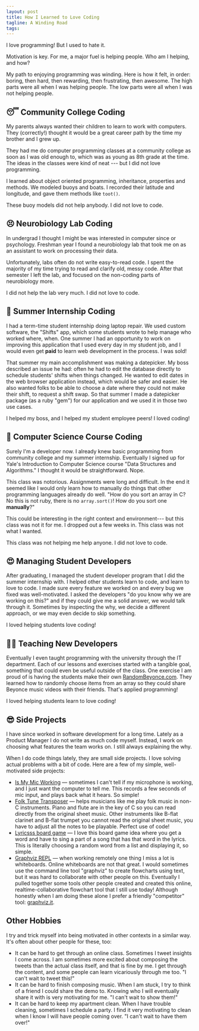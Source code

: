 ```yaml
---
layout: post
title: How I Learned to Love Coding
tagline: A Winding Road
tags:
---
```


I love programming! But I used to hate it.

Motivation is key. For me, a major fuel is helping people. Who am I helping, and how?

My path to enjoying programming was winding. Here is how it felt, in order: boring, then hard, then rewarding, then frustrating, then awesome. The high parts were all when I was helping people. The low parts were all when I was not helping people.

## 😴 Community College Coding
My parents always wanted their children to learn to work with computers. They (correctly!) thought it would be a great career path by the time my brother and I grew up.

They had me do computer programming classes at a community college as soon as I was old enough to, which was as young as 8th grade at the time. The ideas in the classes were kind of neat --- but I did not love programming.

I learned about object oriented programming, inheritance, properties and methods. We modeled buoys and boats. I recorded their latitude and longitude, and gave them methods like `toot()`.

These buoy models did not help anybody. I did not love to code.

## 😣 Neurobiology Lab Coding
In undergrad I thought I might be was interested in computer since or psychology. Freshman year I found a neurobiology lab that took me on as an assistant to work on processing their data.

Unfortunately, labs often do not write easy-to-read code. I spent the majority of my time trying to read and clarify old, messy code. After that semester I left the lab, and focused on the non-coding parts of neurobiology more.

I did not help the lab very much. I did not love to code.

## 🤩 Summer Internship Coding
I had a term-time student internship doing laptop repair. We used custom software, the "Shifts" app, which some students wrote to help manage who worked where, when. One summer I had an opportunity to work on improving this application that I used every day in my student job, and I would even get **paid** to learn web development in the process. I was sold!

That summer my main accomplishment was making a datepicker. My boss described an issue he had: often he had to edit the database directly to schedule students' shifts when things changed. He wanted to edit dates in the web browser application instead, which would be safer and easier. He also wanted folks to be able to choose a date where they could not make their shift, to request a shift swap. So that summer I made a datepicker package (as a ruby "gem") for our application and we used it in those two use cases.

I helped my boss, and I helped my student employee peers! I loved coding!

## 😤 Computer Science Course Coding
Surely I'm a developer now. I already knew basic programming from community college and my summer internship. Eventually I signed up for Yale's Introduction to Computer Science course "Data Structures and Algorithms." I thought it would be straightforward. Nope.

This class was notorious. Assignments were long and difficult. In the end it seemed like I would only learn how to manually do things that other programming languages already do well. "How do you sort an array in C? No this is not ruby, there is no `array.sort()`! How do you sort one **manually**?"

This could be interesting in the right context and environment--- but this class was not it for me. I dropped out a few weeks in. This class was not what I wanted.

This class was not helping me help anyone. I did not love to code.

## 😍 Managing Student Developers
After graduating, I managed the student developer program that I did the summer internship with. I helped other students learn to code, and learn to love to code. I made sure every feature we worked on and every bug we fixed was well-motivated. I asked the developers "do you know why we are working on this?" and if they could give me a solid answer, we would talk through it. Sometimes by inspecting the why, we decide a different approach, or we may even decide to skip something.

I loved helping students love coding!

## 👨‍🏫 Teaching New Developers
Eventually I even taught programming with the university through the IT department. Each of our lessons and exercises started with a tangible goal, something that could even be useful outside of the class. One exercise I am proud of is having the students make their own [RandomBeyonce.com](http://randombeyonce.com/). They learned how to randomly choose items from an array so they could share Beyonce music videos with their friends. That's applied programming!

I loved helping students learn to love coding!

## 😎 Side Projects
I have since worked in software development for a long time. Lately as a Product Manager I do not write as much code myself. Instead, I work on choosing what features the team works on. I still always explaining the why.

When I do code things lately, they are small side projects. I love solving actual problems with a bit of code. Here are a few of my simple, well-motivated side projects:

* [Is My Mic Working](httsp://ismymicworking.com) — sometimes I can't tell if my microphone is working, and I just want the computer to tell me. This records a few seconds of mic input, and plays back what it hears. So simple!
* [Folk Tune Transposer](https://folktunetransposer.com) — helps musicians like me play folk music in non-C instruments. Piano and flute are in the key of C so you can read directly from the original sheet music. Other instruments like B-flat clarinet and B-flat trumpet you cannot read the original sheet music, you have to adjust all the notes to be playable. Perfect use of code!
* [Lyricsss board game](https://lyricsss.netlify.app) — I love this board game idea where you get a word and have to sing a part of a song that has that word in the lyrics. This is literally choosing a random word from a list and displaying it, so simple.
* [Graphviz REPL](http://www.graphvizrepl.com) — when working remotely one thing I miss a lot is whiteboards. Online whiteboards are not that great. I would sometimes use the command line tool "graphviz" to create flowcharts using text, but it was hard to collaborate with other people on this. Eventually I pulled together some tools other people created and created this online, realtime-collaborative flowchart tool that I still use today! Although honestly when I am doing these alone I prefer a friendly "competitor" tool: [graphviz.it](http://graphviz.it).

## Other Hobbies
I try and trick myself into being motivated in other contexts in a similar way. It's often about other people for these, too:

* It can be hard to get through an online class. Sometimes I tweet insights I come across. I am sometimes more excited about composing the tweets than the actual class itself, and that is fine by me. I get through the content, and some people can learn vicariously through me too. "I can't wait to tweet this!"
* It can be hard to finish composing music. When I am stuck, I try to think of a friend I could share the demo to. Knowing who I will eventually share it with is very motivating for me. "I can't wait to show them!"
* It can be hard to keep my apartment clean. When I have trouble cleaning, sometimes I schedule a party. I find it very motivating to clean when I know I will have people coming over. "I can't wait to have them over!"